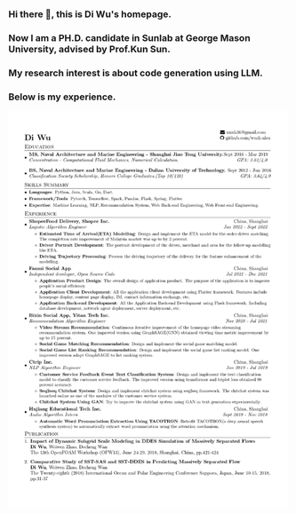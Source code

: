 ### Hi there 👋, this is Di Wu's homepage.
### Now I am a PH.D. candidate in Sunlab at George Mason University, advised by Prof.Kun Sun.
### My research interest is about code generation using LLM.
### Below is my experience.
<!--
**wudi-alex/wudi-alex** is a ✨ _special_ ✨ repository because its `README.md` (this file) appears on your GitHub profile.

Here are some ideas to get you started:

- 🔭 I’m currently working on ...
- 🌱 I’m currently learning ...
- 👯 I’m looking to collaborate on ...
- 🤔 I’m looking for help with ...
- 💬 Ask me about ...
- 📫 How to reach me: ...
- 😄 Pronouns: ...
- ⚡ Fun fact: ...
-->
![resume](Resume__wudi.jpg)